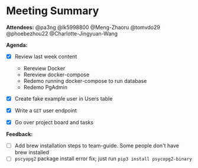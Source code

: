 # Meeting Summary

**Attendees:** @pa3ng @lk5998800 @Meng-Zhaoru @tomvdo29 @phoebezhou22 @Charlotte-Jingyuan-Wang

**Agenda:**
- [x] Review last week content
    - Rereview Docker
    - Rereview docker-compose
    - Redemo running docker-compose to run database
    - Redemo PgAdmin
- [x] Create fake example user in Users table
- [x] Write a `GET` user endpoint
- [x] Go over project board and tasks


**Feedback:**
- [ ] Add brew installation steps to team-guide. Some people don't have brew installed
- [ ] `pscyopg2` package install error fix; just run `pip3 install psycopg2-binary`